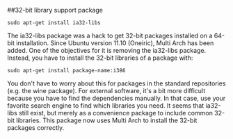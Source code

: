 ##32-bit library support package

    sudo apt-get install ia32-libs
	
	
The ia32-libs package was a hack to get 32-bit packages installed on a 64-bit installation. Since Ubuntu version 11.10 (Oneiric), Multi Arch has been added. One of the objectives for it is removing the ia32-libs package. Instead, you have to install the 32-bit libraries of a package with:

    sudo apt-get install package-name:i386

You don't have to worry about this for packages in the standard repositories (e.g. the wine package). For external software, it's a bit more difficult because you have to find the dependencies manually. In that case, use your favorite search engine to find which libraries you need.
It seems that ia32-libs still exist, but merely as a convenience package to include common 32-bit libraries. This package now uses Multi Arch to install the 32-bit packages correctly.